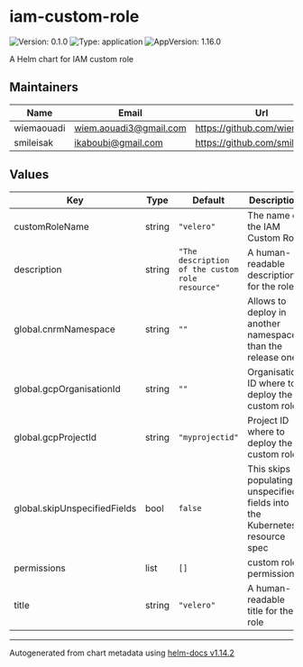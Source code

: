 # iam-custom-role

![Version: 0.1.0](https://img.shields.io/badge/Version-0.1.0-informational?style=flat-square) ![Type: application](https://img.shields.io/badge/Type-application-informational?style=flat-square) ![AppVersion: 1.16.0](https://img.shields.io/badge/AppVersion-1.16.0-informational?style=flat-square)

A Helm chart for IAM custom role

## Maintainers

| Name | Email | Url |
| ---- | ------ | --- |
| wiemaouadi | <wiem.aouadi3@gmail.com> | <https://github.com/wiemaouadi> |
| smileisak | <ikaboubi@gmail.com> | <https://github.com/smileisak> |

## Values

| Key | Type | Default | Description |
|-----|------|---------|-------------|
| customRoleName | string | `"velero"` | The name of the IAM Custom Role |
| description | string | `"The description of the custom role resource"` | A human-readable description for the role |
| global.cnrmNamespace | string | `""` | Allows to deploy in another namespace than the release one |
| global.gcpOrganisationId | string | `""` | Organisation ID where to deploy the custom role |
| global.gcpProjectId | string | `"myprojectid"` | Project ID where to deploy the custom role |
| global.skipUnspecifiedFields | bool | `false` | This skips populating unspecified fields into the Kubernetes resource spec |
| permissions | list | `[]` | custom role permissions |
| title | string | `"velero"` | A human-readable title for the role |

----------------------------------------------
Autogenerated from chart metadata using [helm-docs v1.14.2](https://github.com/norwoodj/helm-docs/releases/v1.14.2)
